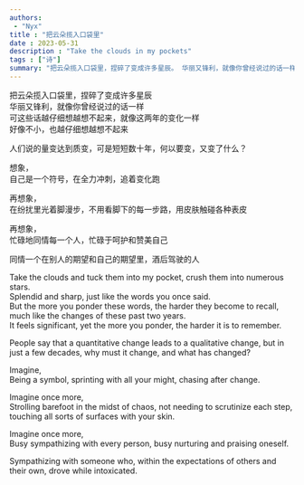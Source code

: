 ```yaml
---
authors:
 - "Nyx"
title : "把云朵揽入口袋里"
date : 2023-05-31
description : "Take the clouds in my pockets"
tags : ["诗"]
summary: "把云朵揽入口袋里，捏碎了变成许多星辰。 华丽又锋利，就像你曾经说过的话一样。"
---
```


把云朵揽入口袋里，捏碎了变成许多星辰\
华丽又锋利，就像你曾经说过的话一样\
可这些话越仔细想越想不起来，就像这两年的变化一样\
好像不小，也越仔细想越想不起来

人们说的量变达到质变，可是短短数十年，何以要变，又变了什么？

想象，\
自己是一个符号，在全力冲刺，追着变化跑

再想象，\
在纷扰里光着脚漫步，不用看脚下的每一步路，用皮肤触碰各种表皮

再想象，\
忙碌地同情每一个人，忙碌于呵护和赞美自己

同情一个在别人的期望和自己的期望里，酒后驾驶的人

Take the clouds and tuck them into my pocket, crush them into numerous stars.\
Splendid and sharp, just like the words you once said.\
But the more you ponder these words, the harder they become to recall, much like the changes of these past two years.\
It feels significant, yet the more you ponder, the harder it is to remember.

People say that a quantitative change leads to a qualitative change, but in just a few decades, why must it change, and what has changed?

Imagine,\
Being a symbol, sprinting with all your might, chasing after change.

Imagine once more,\
Strolling barefoot in the midst of chaos, not needing to scrutinize each step, touching all sorts of surfaces with your skin.

Imagine once more,\
Busy sympathizing with every person, busy nurturing and praising oneself.

Sympathizing with someone who, within the expectations of others and their own, drove while intoxicated.